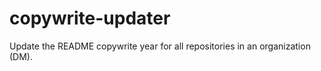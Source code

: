 # copywrite-updater

Update the README copywrite year for all repositories in an organization (DM).
